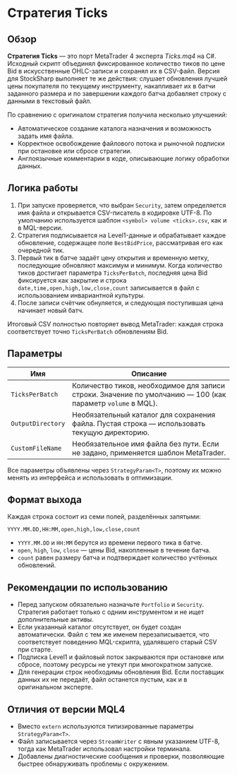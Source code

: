 # Стратегия Ticks

## Обзор

**Стратегия Ticks** — это порт MetaTrader 4 эксперта *Ticks.mq4* на C#. Исходный скрипт объединял фиксированное количество
тикoв по цене Bid в искусственные OHLC-записи и сохранял их в CSV-файл. Версия для StockSharp выполняет те же действия: слушает
обновления лучшей цены покупателя по текущему инструменту, накапливает их в батчи заданного размера и по завершении каждого
батча добавляет строку с данными в текстовый файл.

По сравнению с оригиналом стратегия получила несколько улучшений:

* Автоматическое создание каталога назначения и возможность задать имя файла.
* Корректное освобождение файлового потока и рыночной подписки при остановке или сбросе стратегии.
* Англоязычные комментарии в коде, описывающие логику обработки данных.

## Логика работы

1. При запуске проверяется, что выбран `Security`, затем определяется имя файла и открывается CSV-писатель в кодировке UTF-8.
   По умолчанию используется шаблон `<symbol> volume <ticks>.csv`, как и в MQL-версии.
2. Стратегия подписывается на Level1-данные и обрабатывает каждое обновление, содержащее поле `BestBidPrice`, рассматривая его как
   очередной тик.
3. Первый тик в батче задаёт цену открытия и временную метку, последующие обновляют максимум и минимум. Когда количество тикoв
   достигает параметра `TicksPerBatch`, последняя цена Bid фиксируется как закрытие и строка `date,time,open,high,low,close,count`
   записывается в файл с использованием инвариантной культуры.
4. После записи счётчик обнуляется, и следующая поступившая цена начинает новый батч.

Итоговый CSV полностью повторяет вывод MetaTrader: каждая строка соответствует точно `TicksPerBatch` обновлениям Bid.

## Параметры

| Имя | Описание |
|-----|----------|
| `TicksPerBatch` | Количество тиков, необходимое для записи строки. Значение по умолчанию — 100 (как параметр `volume` в MQL). |
| `OutputDirectory` | Необязательный каталог для сохранения файла. Пустая строка — использовать текущую директорию. |
| `CustomFileName` | Необязательное имя файла без пути. Если не задано, применяется шаблон MetaTrader. |

Все параметры объявлены через `StrategyParam<T>`, поэтому их можно менять из интерфейса и использовать в оптимизации.

## Формат выхода

Каждая строка состоит из семи полей, разделённых запятыми:

```
YYYY.MM.DD,HH:MM,open,high,low,close,count
```

* `YYYY.MM.DD` и `HH:MM` берутся из времени первого тика в батче.
* `open`, `high`, `low`, `close` — цены Bid, накопленные в течение батча.
* `count` равен размеру батча и подтверждает количество учтённых обновлений.

## Рекомендации по использованию

* Перед запуском обязательно назначьте `Portfolio` и `Security`. Стратегия работает только с одним инструментом и не ищет
  дополнительные активы.
* Если указанный каталог отсутствует, он будет создан автоматически. Файл с тем же именем перезаписывается, что соответствует
  поведению MQL-скрипта, удалявшего старый CSV при старте.
* Подписка Level1 и файловый поток закрываются при остановке или сбросе, поэтому ресурсы не утекут при многократном запуске.
* Для генерации строк необходимы обновления Bid. Если поставщик данных их не передаёт, файл останется пустым, как и в оригинальном
  эксперте.

## Отличия от версии MQL4

* Вместо `extern` используются типизированные параметры `StrategyParam<T>`.
* Файл записывается через `StreamWriter` с явным указанием UTF-8, тогда как MetaTrader использовал настройки терминала.
* Добавлены диагностические сообщения и проверки, позволяющие быстрее обнаруживать проблемы с окружением.
